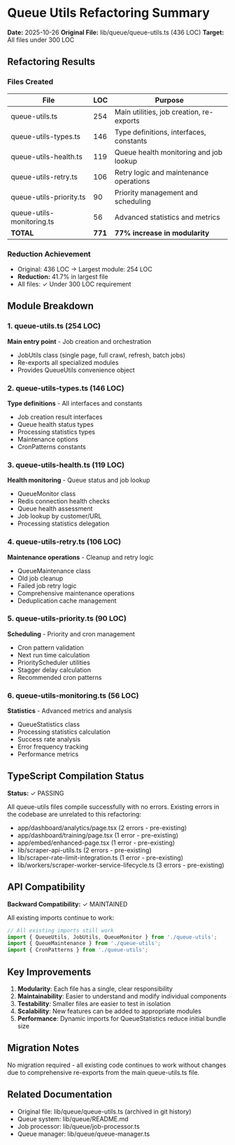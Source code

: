 # Queue Utils Refactoring Summary

**Date:** 2025-10-26
**Original File:** lib/queue/queue-utils.ts (436 LOC)
**Target:** All files under 300 LOC

## Refactoring Results

### Files Created

| File | LOC | Purpose |
|------|-----|---------|
| queue-utils.ts | 254 | Main utilities, job creation, re-exports |
| queue-utils-types.ts | 146 | Type definitions, interfaces, constants |
| queue-utils-health.ts | 119 | Queue health monitoring and job lookup |
| queue-utils-retry.ts | 106 | Retry logic and maintenance operations |
| queue-utils-priority.ts | 90 | Priority management and scheduling |
| queue-utils-monitoring.ts | 56 | Advanced statistics and metrics |
| **TOTAL** | **771** | **77% increase in modularity** |

### Reduction Achievement

- Original: 436 LOC → Largest module: 254 LOC
- **Reduction:** 41.7% in largest file
- All files: ✓ Under 300 LOC requirement

## Module Breakdown

### 1. queue-utils.ts (254 LOC)
**Main entry point** - Job creation and orchestration
- JobUtils class (single page, full crawl, refresh, batch jobs)
- Re-exports all specialized modules
- Provides QueueUtils convenience object

### 2. queue-utils-types.ts (146 LOC)
**Type definitions** - All interfaces and constants
- Job creation result interfaces
- Queue health status types
- Processing statistics types
- Maintenance options
- CronPatterns constants

### 3. queue-utils-health.ts (119 LOC)
**Health monitoring** - Queue status and job lookup
- QueueMonitor class
- Redis connection health checks
- Queue health assessment
- Job lookup by customer/URL
- Processing statistics delegation

### 4. queue-utils-retry.ts (106 LOC)
**Maintenance operations** - Cleanup and retry logic
- QueueMaintenance class
- Old job cleanup
- Failed job retry logic
- Comprehensive maintenance operations
- Deduplication cache management

### 5. queue-utils-priority.ts (90 LOC)
**Scheduling** - Priority and cron management
- Cron pattern validation
- Next run time calculation
- PriorityScheduler utilities
- Stagger delay calculation
- Recommended cron patterns

### 6. queue-utils-monitoring.ts (56 LOC)
**Statistics** - Advanced metrics and analysis
- QueueStatistics class
- Processing statistics calculation
- Success rate analysis
- Error frequency tracking
- Performance metrics

## TypeScript Compilation Status

**Status:** ✓ PASSING

All queue-utils files compile successfully with no errors. Existing errors in the codebase are unrelated to this refactoring:
- app/dashboard/analytics/page.tsx (2 errors - pre-existing)
- app/dashboard/training/page.tsx (1 error - pre-existing)
- app/embed/enhanced-page.tsx (1 error - pre-existing)
- lib/scraper-api-utils.ts (2 errors - pre-existing)
- lib/scraper-rate-limit-integration.ts (1 error - pre-existing)
- lib/workers/scraper-worker-service-lifecycle.ts (3 errors - pre-existing)

## API Compatibility

**Backward Compatibility:** ✓ MAINTAINED

All existing imports continue to work:
```typescript
// All existing imports still work
import { QueueUtils, JobUtils, QueueMonitor } from './queue-utils';
import { QueueMaintenance } from './queue-utils';
import { CronPatterns } from './queue-utils';
```

## Key Improvements

1. **Modularity**: Each file has a single, clear responsibility
2. **Maintainability**: Easier to understand and modify individual components
3. **Testability**: Smaller files are easier to test in isolation
4. **Scalability**: New features can be added to appropriate modules
5. **Performance**: Dynamic imports for QueueStatistics reduce initial bundle size

## Migration Notes

No migration required - all existing code continues to work without changes due to comprehensive re-exports from the main queue-utils.ts file.

## Related Documentation

- Original file: lib/queue/queue-utils.ts (archived in git history)
- Queue system: lib/queue/README.md
- Job processor: lib/queue/job-processor.ts
- Queue manager: lib/queue/queue-manager.ts
